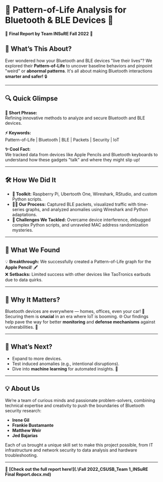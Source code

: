 # 🌟 **Pattern-of-Life Analysis for Bluetooth & BLE Devices** 🌟  
🚀 **Final Report by Team INSuRE Fall 2022** 🚀  

## 🧐 **What’s This About?**  
Ever wondered how your Bluetooth and BLE devices "live their lives"? We explored their **Pattern-of-Life** to uncover baseline behaviors and pinpoint "weird" or **abnormal patterns**. It's all about making Bluetooth interactions **smarter and safer!** 🔒

---

## 🔍 **Quick Glimpse**  
**🎯 Short Phrase:**  
Refining innovative methods to analyze and secure Bluetooth and BLE devices.  

**⚡ Keywords:**  
Pattern-of-Life | Bluetooth | BLE | Packets | Security | IoT  

**✨ Cool Fact:**  
We tracked data from devices like Apple Pencils and Bluetooth keyboards to understand how these gadgets "talk" and where they might slip up!

---

## 🛠️ **How We Did It**  
- **🔧 Toolkit:** Raspberry Pi, Ubertooth One, Wireshark, RStudio, and custom Python scripts.  
- **👩‍🔬 Our Process:** Captured BLE packets, visualized traffic with time-series graphs, and analyzed anomalies using Wireshark and Python adaptations.  
- **🤖 Challenges We Tackled:** Overcame device interference, debugged complex Python scripts, and unraveled MAC address randomization mysteries.  

---

## 🎉 **What We Found**  
💡 **Breakthrough:** We successfully created a Pattern-of-Life graph for the **Apple Pencil**! 🖋️  
❌ **Setbacks:** Limited success with other devices like TaoTronics earbuds due to data quirks.  

---

## 🔭 **Why It Matters?**  
Bluetooth devices are everywhere — homes, offices, even your car! 🚗  
Securing them is **crucial** in an era where IoT is booming. 🌐 Our findings help pave the way for better **monitoring** and **defense mechanisms** against vulnerabilities. 🔐

---

## 🔮 **What’s Next?**  
- Expand to more devices.  
- Test induced anomalies (e.g., intentional disruptions).  
- Dive into **machine learning** for automated insights. 🤖  

---

## 💡 **About Us**  
We’re a team of curious minds and passionate problem-solvers, combining technical expertise and creativity to push the boundaries of Bluetooth security research:  

- **Irene Gil**  
- **Frankie Bustamante**  
- **Matthew Weir**  
- **Jed Bajarias**  

Each of us brought a unique skill set to make this project possible, from IT infrastructure and network security to data analysis and hardware troubleshooting.  

---
👀 **[Check out the full report here!](.\Fall 2022_CSUSB_Team 1_INSuRE Final Report.docx.md)**  
